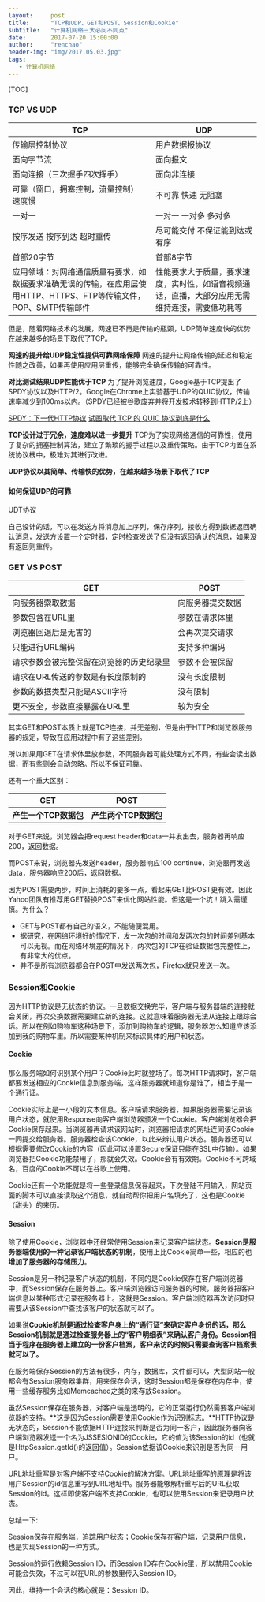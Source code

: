```yaml
---
layout:     post
title:      "TCP和UDP、GET和POST、Session和Cookie"
subtitle:   "计算机网络三大必问不同点"
date:       2017-07-20 15:00:00
author:     "renchao"
header-img: "img/2017.05.03.jpg"
tags: 
   - 计算机网络
---
```


[TOC]

### TCP VS UDP

| TCP                                      | UDP                                      |
| ---------------------------------------- | ---------------------------------------- |
| 传输层控制协议                                  | 用户数据报协议                                  |
| 面向字节流                                    | 面向报文                                     |
| 面向连接（三次握手四次挥手）                           | 面向非连接                                    |
| 可靠（窗口，拥塞控制，流量控制）  速度慢                    | 不可靠   快速   无阻塞                           |
| 一对一                                      | 一对一   一对多   多对多                          |
| 按序发送   按序到达   超时重传                       | 尽可能交付   不保证能到达或有序                        |
| 首部20字节                                   | 首部8字节                                    |
| 应用领域：对网络通信质量有要求，如数据要求准确无误的传输，在应用层使用HTTP、HTTPS、FTP等传输文件，POP、SMTP传输邮件 | 性能要求大于质量，要求速度，实时性，如语音视频通话，直播，大部分应用无需维持连接，需要低功耗等 |

但是，随着网络技术的发展，网速已不再是传输的瓶颈，UDP简单速度快的优势在越来越多的场景下取代了TCP。

**网速的提升给UDP稳定性提供可靠网络保障**   网速的提升让网络传输的延迟和稳定性随之改善，如果再使用应用层重传，能够完全确保传输的可靠性。

**对比测试结果UDP性能优于TCP**   为了提升浏览速度，Google基于TCP提出了SPDY协议以及HTTP/2。Google在Chrome上实验基于UDP的QUIC协议，传输速率减少到100ms以内。（SPDY已经被谷歌废弃并将开发技术转移到HTTP/2上）

[SPDY：下一代HTTP协议](http://josh-persistence.iteye.com/blog/2200727)       [试图取代 TCP 的 QUIC 协议到底是什么](http://fullstack.blog/2017/04/03/%E8%AF%95%E5%9B%BE%E5%8F%96%E4%BB%A3%20TCP%20%E7%9A%84%20QUIC%20%E5%8D%8F%E8%AE%AE%E5%88%B0%E5%BA%95%E6%98%AF%E4%BB%80%E4%B9%88/#textlogo)

**TCP设计过于冗余，速度难以进一步提升**   TCP为了实现网络通信的可靠性，使用了复杂的拥塞控制算法，建立了繁琐的握手过程以及重传策略。由于TCP内置在系统协议栈中，极难对其进行改进。

**UDP协议以其简单、传输快的优势，在越来越多场景下取代了TCP**   

#### 如何保证UDP的可靠

UDT协议

自己设计的话，可以在发送方将消息加上序列，保存序列，接收方得到数据返回确认消息，发送方设置一个定时器，定时检查发送了但没有返回确认的消息，如果没有返回则重传。

### GET VS POST

| GET                  | POST     |
| -------------------- | -------- |
| 向服务器索取数据             | 向服务器提交数据 |
| 参数包含在URL里            | 参数在请求体里  |
| 浏览器回退后是无害的           | 会再次提交请求  |
| 只能进行URL编码            | 支持多种编码   |
| 请求参数会被完整保留在浏览器的历史纪录里 | 参数不会被保留  |
| 请求在URL传送的参数是有长度限制的   | 没有长度限制   |
| 参数的数据类型只能是ASCII字符    | 没有限制     |
| 更不安全，参数直接暴露在URL里     | 较为安全     |

其实GET和POST本质上就是TCP连接，并无差别，但是由于HTTP和浏览器服务器的规定，导致在应用过程中有了这些差别。

所以如果用GET在请求体里放参数，不同服务器可能处理方式不同，有些会读出数据，而有些则会自动忽略。所以不保证可靠。

还有一个重大区别：

| GET            | POST           |
| -------------- | -------------- |
| **产生一个TCP数据包** | **产生两个TCP数据包** |

对于GET来说，浏览器会把request header和data一并发出去，服务器再响应200，返回数据。

而POST来说，浏览器先发送header，服务器响应100 continue，浏览器再发送data，服务器响应200后，返回数据。

因为POST需要两步，时间上消耗的要多一点，看起来GET比POST更有效。因此Yahoo团队有推荐用GET替换POST来优化网站性能。但这是一个坑！跳入需谨慎。为什么？

- GET与POST都有自己的语义，不能随便混用。
- 据研究，在网络环境好的情况下，发一次包的时间和发两次包的时间差别基本可以无视。而在网络环境差的情况下，两次包的TCP在验证数据包完整性上，有非常大的优点。
- 并不是所有浏览器都会在POST中发送两次包，Firefox就只发送一次。

### Session和Cookie

因为HTTP协议是无状态的协议。一旦数据交换完毕，客户端与服务器端的连接就会关闭，再次交换数据需要建立新的连接。这就意味着服务器无法从连接上跟踪会话。所以在例如购物车这种场景下，添加到购物车的逻辑，服务器怎么知道应该添加到我的购物车里。所以需要某种机制来标识具体的用户和状态。

#### Cookie

那么服务端如何识别某个用户？Cookie此时就登场了。每次HTTP请求时，客户端都要发送相应的Cookie信息到服务端，这样服务器就知道你是谁了，相当于是一个通行证。

Cookie实际上是一小段的文本信息。客户端请求服务器，如果服务器需要记录该用户状态，就使用Response向客户端浏览器颁发一个Cookie。客户端浏览器会把Cookie保存起来。当浏览器再请求该网站时，浏览器把请求的网址连同该Cookie一同提交给服务器。服务器检查该Cookie，以此来辨认用户状态。服务器还可以根据需要修改Cookie的内容（因此可以设置Secure保证只能在SSL中传输）。如果浏览器把Cookie功能禁用了，那就会失效。Cookie会有有效期。Cookie不可跨域名，百度的Cookie不可以在谷歌上使用。

Cookie还有一个功能就是将一些登录信息保存起来，下次登陆不用输入，网站页面的脚本可以直接读取这个消息，就自动帮你把用户名填充了，这也是Cookie（甜头）的来历。

#### Session

除了使用Cookie，浏览器中还经常使用Session来记录客户端状态。**Session是服务器端使用的一种记录客户端状态的机制**，使用上比Cookie简单一些，相应的也**增加了服务器的存储压力**。

Session是另一种记录客户状态的机制，不同的是Cookie保存在客户端浏览器中，而Session保存在服务器上。客户端浏览器访问服务器的时候，服务器把客户端信息以某种形式记录在服务器上。这就是Session。客户端浏览器再次访问时只需要从该Session中查找该客户的状态就可以了。

如果说**Cookie机制是通过检查客户身上的“通行证”来确定客户身份的话，那么Session机制就是通过检查服务器上的“客户明细表”来确认客户身份。Session相当于程序在服务器上建立的一份客户档案，客户来访的时候只需要查询客户档案表就可以了。**

在服务端保存Session的方法有很多，内存，数据库，文件都可以，大型网站一般都会有Session服务器集群，用来保存会话，这时Session都是保存在内存中，使用一些缓存服务比如Memcached之类的来存放Session。

虽然Session保存在服务器，对客户端是透明的，它的正常运行仍然需要客户端浏览器的支持。**这是因为Session需要使用Cookie作为识别标志。**HTTP协议是无状态的，Session不能依据HTTP连接来判断是否为同一客户，因此服务器向客户端浏览器发送一个名为JSSESIONID的Cookie，它的值为该Session的id（也就是HttpSession.getId()的返回值）。Session依据该Cookie来识别是否为同一用户。

URL地址重写是对客户端不支持Cookie的解决方案。URL地址重写的原理是将该用户Session的id信息重写到URL地址中。服务器能够解析重写后的URL获取Session的id。这样即使客户端不支持Cookie，也可以使用Session来记录用户状态。

总结一下:

Session保存在服务端，追踪用户状态；Cookie保存在客户端，记录用户信息，也是实现Session的一种方式。

Session的运行依赖Session ID，而Session ID存在Cookie里，所以禁用Cookie可能会失效，不过可以在URL的参数里传入Session ID。

因此，维持一个会话的核心就是：Session ID。